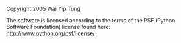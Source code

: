 Copyright 2005 Wai Yip Tung

The software is licensed according to the terms of the PSF (Python Software Foundation) license found here: http://www.python.org/psf/license/